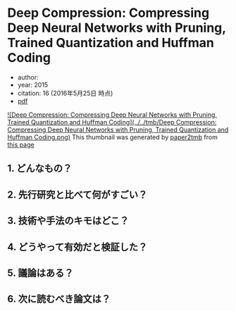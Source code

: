 # Deep Compression: Compressing Deep Neural Networks with Pruning, Trained Quantization and Huffman Coding
- author:
- year: 2015
- citation: 16 (2016年5月25日 時点)
- [pdf](http://arxiv.org/pdf/1510.00149v5.pdf)

[![Deep Compression: Compressing Deep Neural Networks with Pruning, Trained Quantization and Huffman Coding](../../tmb/Deep Compression: Compressing Deep Neural Networks with Pruning, Trained Quantization and Huffman Coding.png)](http://arxiv.org/pdf/1510.00149v5.pdf)
This thumbnail was generated by [paper2tmb](https://github.com/sotetsuk/paper2tmb) from [this page](http://arxiv.org/pdf/1510.00149v5.pdf)

## 1. どんなもの？
## 2. 先行研究と比べて何がすごい？
## 3. 技術や手法のキモはどこ？
## 4. どうやって有効だと検証した？
## 5. 議論はある？
## 6. 次に読むべき論文は？
